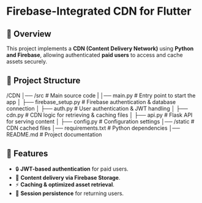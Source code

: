 # Firebase-Integrated CDN for Flutter

## 🚀 Overview
This project implements a **CDN (Content Delivery Network)** using **Python and Firebase**, allowing authenticated **paid users** to access and cache assets securely.

## 📂 Project Structure

/CDN
│── /src                 # Main source code
|   │── main.py              # Entry point to start the app
│   ├── firebase_setup.py    # Firebase authentication & database connection
│   ├── auth.py             # User authentication & JWT handling
│   ├── cdn.py              # CDN logic for retrieving & caching files
│   ├── api.py              # Flask API for serving content
│   ├── config.py           # Configuration settings
│── /static              # CDN cached files 
│── requirements.txt     # Python dependencies
│── README.md            # Project documentation


## 🔑 Features
- 🔒 **JWT-based authentication** for paid users.
- 🚀 **Content delivery via Firebase Storage**.
- ⚡ **Caching & optimized asset retrieval**.
- 🔄 **Session persistence** for returning users.

